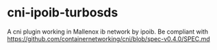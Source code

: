 # cni-ipoib-turbosds
A cni plugin working in Mallenox ib network by ipoib.
Be compliant with https://github.com/containernetworking/cni/blob/spec-v0.4.0/SPEC.md
